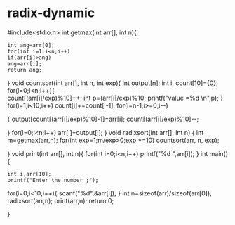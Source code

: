 # radix-dynamic

#include<stdio.h>
int getmax(int arr[], int n){
	
	int ang=arr[0];
	for(int i=1;i<n;i++)
	if(arr[i]>ang)
	ang=arr[i];
	return ang;
	
}
void countsort(int arr[], int n, int exp){
	int output[n];
	int i, count[10]={0};
for(i=0;i<n;i++){	
count[(arr[i]/exp)%10]++;
	int p=(arr[i]/exp)%10;
	printf("value =%d \n",p);
}
for(i=1;i<10;i++)
count[i]+=count[i-1];
for(i=n-1;i>=0;i--)

{
	output[count[(arr[i]/exp)%10]-1]=arr[i];
	count[(arr[i]/exp)%10]--;

}
for(i=0;i<n;i++)
arr[i]=output[i];
}
void radixsort(int arr[], int n)
{
	int m=getmax(arr,n);
	for(int exp=1;m/exp>0;exp *=10)
	countsort(arr, n, exp);
	
}
void print(int arr[], int n){
	for(int i=0;i<n;i++)
	printf("%d  ",arr[i]);
}
int main(){
	
	int i,arr[10];
	printf("Enter the number ;");
for(i=0;i<10;i++){
	scanf("%d",&arr[i]);
}
	int n=sizeof(arr)/sizeof(arr[0]);
	radixsort(arr,n);
	print(arr,n);
	return 0;
	
}


